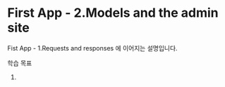 # First App - 2.Models and the admin site

Fist App - 1.Requests and responses 에 이어지는 설명입니다.

학습 목표

1.
